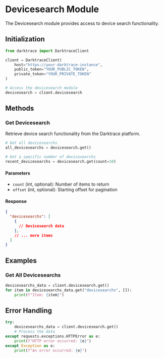 # Devicesearch Module

The Devicesearch module provides access to device search functionality.

## Initialization

```python
from darktrace import DarktraceClient

client = DarktraceClient(
    host="https://your-darktrace-instance",
    public_token="YOUR_PUBLIC_TOKEN",
    private_token="YOUR_PRIVATE_TOKEN"
)

# Access the devicesearch module
devicesearch = client.devicesearch
```

## Methods

### Get Devicesearch

Retrieve device search functionality from the Darktrace platform.

```python
# Get all devicesearchs
all_devicesearchs = devicesearch.get()

# Get a specific number of devicesearchs
recent_devicesearchs = devicesearch.get(count=10)
```

#### Parameters

- `count` (int, optional): Number of items to return
- `offset` (int, optional): Starting offset for pagination

#### Response

```json
{
  "devicesearchs": [
    {
      // Devicesearch data
    },
    // ... more items
  ]
}
```

## Examples

### Get All Devicesearchs

```python
devicesearchs_data = client.devicesearch.get()
for item in devicesearchs_data.get("devicesearchs", []):
    print(f"Item: {item}")
```

## Error Handling

```python
try:
    devicesearchs_data = client.devicesearch.get()
    # Process the data
except requests.exceptions.HTTPError as e:
    print(f"HTTP error occurred: {e}")
except Exception as e:
    print(f"An error occurred: {e}")
```
